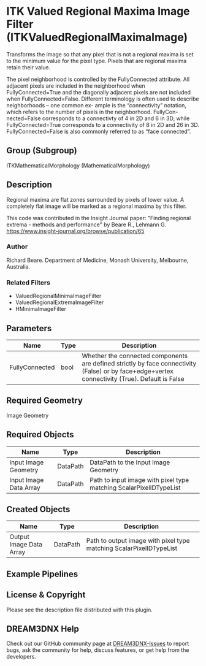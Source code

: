 # ITK Valued Regional Maxima Image Filter (ITKValuedRegionalMaximaImage)

Transforms the image so that any pixel that is not a regional maxima is set to the minimum value for the pixel type. Pixels that are regional maxima retain their value.

The pixel neighborhood is controlled by the FullyConnected attribute. All adjacent pixels are included in
the neighborhood when FullyConnected=True and the diagonally adjacent pixels are not included when
FullyConnected=False. Different terminology is often used to describe neighborhoods – one common ex-
ample is the “connectivity” notation, which refers to the number of pixels in the neighborhood. FullyCon-
nected=False corresponds to a connectivty of 4 in 2D and 6 in 3D, while FullyConnected=True corresponds
to a connectivity of 8 in 2D and 26 in 3D. FullyConnected=False is also commonly referred to as “face
connected”.

## Group (Subgroup)

ITKMathematicalMorphology (MathematicalMorphology)

## Description

Regional maxima are flat zones surrounded by pixels of lower value. A completely flat image will be marked as a regional maxima by this filter.

This code was contributed in the Insight Journal paper: "Finding regional extrema - methods and performance" by Beare R., Lehmann G. https://www.insight-journal.org/browse/publication/65 

### Author

 Richard Beare. Department of Medicine, Monash University, Melbourne, Australia.

### Related Filters

- ValuedRegionalMinimaImageFilter 
- ValuedRegionalExtremaImageFilter 
- HMinimaImageFilter

## Parameters

| Name | Type | Description |
|------|------|-------------|
| FullyConnected | bool | Whether the connected components are defined strictly by face connectivity (False) or by face+edge+vertex connectivity (True). Default is False |

## Required Geometry

Image Geometry

## Required Objects

| Name |Type | Description |
|-----|------|-------------|
| Input Image Geometry | DataPath | DataPath to the Input Image Geometry |
| Input Image Data Array | DataPath | Path to input image with pixel type matching ScalarPixelIDTypeList |

## Created Objects

| Name |Type | Description |
|-----|------|-------------|
| Output Image Data Array | DataPath | Path to output image with pixel type matching ScalarPixelIDTypeList |

## Example Pipelines


## License & Copyright

Please see the description file distributed with this plugin.


## DREAM3DNX Help

Check out our GitHub community page at [DREAM3DNX-Issues](https://github.com/BlueQuartzSoftware/DREAM3DNX-Issues) to report bugs, ask the community for help, discuss features, or get help from the developers.



